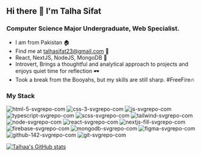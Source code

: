 ## Hi there 👋 I'm Talha Sifat
### Computer Science Major Undergraduate, Web Specialist.

- I am from Pakistan 🏠
- Find me at talhasifat23@gmail.com 📧
- React, NextJS, NodeJS, MongoDB 🌟
- Introvert, Brings a thoughtful and analytical approach to projects and enjoys quiet time for reflection 🕶
- Took a break from the Booyahs, but my skills are still sharp. #FreeFire🔥


### My Stack
![html-5-svgrepo-com](https://github.com/user-attachments/assets/72cac77e-bad6-4a36-86ab-cf096d31aeb2) ![css-3-svgrepo-com](https://github.com/user-attachments/assets/e5401687-3e78-4a9b-81af-a95ba6837d26) ![js-svgrepo-com](https://github.com/user-attachments/assets/1591001b-59fa-467b-a3c7-059a850f03f5) ![typescript-svgrepo-com](https://github.com/user-attachments/assets/729a1e12-63a7-4487-9e91-1513000656cb) ![scss-svgrepo-com](https://github.com/user-attachments/assets/0e95d3a4-4043-447b-a068-f50b019f9f91) ![tailwind-svgrepo-com](https://github.com/user-attachments/assets/912893d9-4ee8-4956-93f3-419c1267262f) ![node-svgrepo-com](https://github.com/user-attachments/assets/21918b81-5af0-4bb0-91c0-484b468827f0) ![react-svgrepo-com](https://github.com/user-attachments/assets/7ca24581-696f-4820-98e6-333a2ccd6d77) ![nextjs-fill-svgrepo-com](https://github.com/user-attachments/assets/682832de-6496-4e4f-9fbd-fe3ba98fa43f) ![firebase-svgrepo-com](https://github.com/user-attachments/assets/07036a68-2f7d-443f-9039-a33a23611b88) ![mongodb-svgrepo-com](https://github.com/user-attachments/assets/ea9010a2-bf24-4993-a689-eea6ce821476) ![figma-svgrepo-com](https://github.com/user-attachments/assets/d6bbee34-80c8-443e-b396-bc6151398664) ![github-142-svgrepo-com](https://github.com/user-attachments/assets/42e779fe-aedf-4c55-8b46-bf6d3deb1680) ![git-svgrepo-com](https://github.com/user-attachments/assets/15231a92-fc26-40b3-bdcf-8aa418896f30)


[![Talhaa's GitHub stats](https://github-readme-stats.vercel.app/api?username=talhaa23)](https://github.com/anuraghazra/github-readme-stats)

<!--
**TALHAA23/TALHAA23** is a ✨ _special_ ✨ repository because its `README.md` (this file) appears on your GitHub profile.

Here are some ideas to get you started:

- 🔭 I’m currently working on ...
- 🌱 I’m currently learning ...
- 👯 I’m looking to collaborate on ...
- 🤔 I’m looking for help with ...
- 💬 Ask me about ...
- 📫 How to reach me: ...
- 😄 Pronouns: ...
- ⚡ Fun fact: ...
-->
